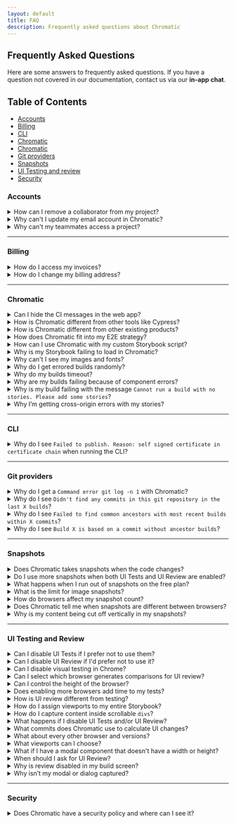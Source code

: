 ```yaml
---
layout: default
title: FAQ
description: Frequently asked questions about Chromatic
---
```


## Frequently Asked Questions

Here are some answers to frequently asked questions. If you have a question not covered in our documentation, contact us via our <a class=".intercom-concierge-bot"><b>in-app chat</b></a>.

## Table of Contents

- [Accounts](#accounts)
- [Billing](#billing)
- [CLI](#cli)
- [Chromatic](#chromatic)
- [Chromatic](#Chromatic)
- [Git providers](#git-providers)
- [Snapshots](#snapshots)
- [UI Testing and review](#ui-testing-and-review)
- [Security](#security)

### Accounts

<details>
<summary>How can I remove a collaborator from my project?</summary>

If the project is linked to a online repository, once you remove the collaborator from the repository, your collaborator's list will be automatically updated in Chromatic. For unlinked projects, contact us via our <a class=".intercom-concierge-bot"><b>in-app chat</b></a>.

</details>

<details>
<summary>Why can't I update my email account in Chromatic?</summary>

Chromatic retrieves the email addresses associated with your account from your Git provider. Check your provider's account settings page on how to add or change your email(s).

</details>

<details>
<summary>Why can't my teammates access a project?</summary>

Check that your teammates are listed as collaborators in that repository. 

If they aren't listed, please add them and try accessing the Chromatic project again (you may have to re-login). Chromatic syncs permissions at the account _and_ repo level. Learn [more](access).

</details>

---

### Billing

<details>
<summary>How do I access my invoices?</summary>

You can browse all invoices past and present in the `Billing` screen. Learn how to access your invoices in this [article](article-view-invoice).

</details>

<details>
<summary>How do I change my billing address?</summary>

Your billing address can be modified in the `Billing` screen . Learn how to change it in this [article](article-change-billing-address).

</details>

---

### Chromatic

<details>
<summary>Can I hide the CI messages in the web app?</summary>

Chromatic detects CI test runs for most services. But it's not possible for every system, which results in users seeing persistent "Setup CI / Automation" messages in the UI.

If this is happening to you, prepend `CI=true` to your test command like so `CI=true yarn chromatic...` to hide the "Setup CI" messages in Chromatic. [Learn more](test).

</details>

<details>
<summary>How is Chromatic different from other tools like Cypress?</summary>

Chromatic is a tool for visual regression testing your Storybook. That means it will catch unintended visual changes in your UI components. Where you get a visual side-by-side comparison of changes made in a pull request and have team members review those changes before a PR is merged.

We don't do full end-to-end UI testing, meaning we don't test against a running application like Cypress does for example. That approach tends to be flaky because it relies on the application to be in a certain state before running the tests, and the tests have to run in a specific order. Because we test against a static Storybook build, we can eliminate that flake and run all tests in parallel. That means in practice our tests complete in less than a minute, while Cypress tests tend to take half an hour or more for an app of meaningful complexity. Needless to say we test only the visual aspect of your app, not if the app itself actually works as intended. In general it's a good idea to use the various tests (visual, unit, e2e) alongside each other.

</details>

<details>
<summary>How is Chromatic different from other existing products?</summary>

Chromatic is a faster, simpler, and cost effective alternative to Applitools that is built for UI components and component libraries. Our customers compare us favorably to Applitools on developer experience and price.

**Product differentiation**:

- Components are first class citizens in Chromatic so our workflow is necessarily different:

- Deep integration with Storybook (we're core maintainers)

- Track each components baselines through branches and merges

- Generate a living component library online

- Rewind component history

- Review components one at a time, approvals carry over from build to build

**We're proud of our developer experience:**

- "It just works" -- sensible defaults out of the box, no writing webdriver tests or custom integrations

- Lightning fast test runs (modern cloud architecture) with no cap on concurrency

- Automatic PR badging for GitHub, GitLab, and Bitbucket

</details>

<details>
<summary>How does Chromatic fit into my E2E strategy?</summary>

Visual testing with screenshots is a perfect complement to other testing methodologies such as E2E tests. They tend to be a lot easier to maintain and less brittle than the equivalent E2E test. 

Chromatic focusses on testing components in their various states. This makes it easier to pinpoint regressions down to the basic UI building block of modern view layers. To best use our tool you'd mock out the variations of components statically in Storybook. Our customers get the most value from:

1. Continuous UI testing during development which means bugs are caught much earlier to save time and money

1. Maintaining existing UI appearance to prevent unexpected regressions and poor UX

These benefits probably apply less to the specific runtime use case but are a useful direction to work towards as you build more components.

You can incrementally go from evaluating existing UIs during runtime to testing components continuously. The way we do this at Storybook (we're maintainers of the OSS project) is to create a story that renders the page you want to visually test in an iframe. Chromatic will then take a screenshot in our cloud and provide the dev/QA workflow for managing and updating baselines.

The benefit of the iframe method for QA is that you save the page in the desired state and can easily reference it at anytime later.

</details>

<details>
<summary>How can I use Chromatic with my custom Storybook script?</summary>

We do our best to interpret your Storybook script in package.json, but you might need to pass additional options to the `chromatic` command. [See all the options](cli).

</details>

<details>
<summary>Why is my Storybook failing to load in Chromatic?</summary>

If your stories make use of non-HTTPS content (for instance images), the iframe we deliver live view will fail to load, as modern browsers do not allow mixed content (HTTP content hosted within HTTPS pages).

To fix this, ensure all resources used by your stories are hosted via HTTPS.

</details>

<details>
<summary>Why can't I see my images and fonts?</summary>

Make sure your resource hosts are reliably fast. When possible serve resources statically via Storybook or use a dedicated service. Learn more about [resource loading in Chromatic](resource-loading).

If your resources are behind a firewall, whitelist our domain so we can load your resources.

</details>

<details>
<summary>Why do I get errored builds randomly?</summary>

Chromatic builds and runs Storybook flawlessly _most of the time_, but we're not perfect (we wish). Sometimes builds don't run due to rare infrastructure issues. If this happens, try to re-run the build via your CI provider. We keep track of these errors to improve the service.

</details>

<details>
<summary>Why do my builds timeout?</summary>

Chromatic takes snapshots very quickly. However, if we lose the connection to your server (for instance if you stop your server mid-build, or your internet connection goes down), builds can time out. Check your connection and try restarting the build.

</details>

<details>
<summary>Why are my builds failing because of component errors?</summary>

A build will _fail_ if any of the snapshots fail to render (i.e. in rendering the latest version of the component, the snapshot throws a JavaScript exception). You'll need to fix the code for errored components before we can pass the build.

</details>

<details>
<summary>Why is my build failing with the message <code>Cannot run a build with no stories. Please add some stories</code>?</summary>

This happens if certain stories were disabled via the [`chromatic: { disable: true }`](ignoring-elements#ignore-stories) option at a higher level. 

To solve this you can:

1. Remove the top-level [`chromatic: { disable: true }`](ignoring-elements#ignore-stories) option
1. Enable snapshots for specific stories
3. Run `yarn storybook-build` locally and fix the issues in your stories

</details>

<details>
<summary>Why I’m getting cross-origin errors with my stories?</summary>

Most likely you are calling into `window.parent` somewhere in your code. As we serve your Storybook preview iframe inside our www.chromatic.com domain this leads to a x-origin error as your code doesn't have access to our frame (with good reason!). Generally speaking it is a good idea to wrap calls like that in a `try { } catch` in case the code is running in a context where that's not possible (e.g Chromatic).

</details>

---

### CLI

<details>
<summary>Why do I see <code>Failed to publish. Reason: self signed certificate in certificate chain</code> when running the CLI?</summary>

This isn't a Chromatic CLI issue. Check if your machine is using special security or network settings before running the CLI.

</details>

---

### Git providers

<details>
<summary>Why do I get a <code>Command error git log -n 1</code> with Chromatic?</summary>

This error often appears when `git` is not available in your CI environment. Chromatic uses `git` to associate commits to pull/merge requests and set baselines. We require that an executable git is available (on the `$PATH` ) of the `chromatic` script.

**Common cases:**

- **Docker containers**: Git may not be installed on certain Docker containers. You'll need to make the image includes Git.
- **Heroku CI**: Git history isn't available by default. You'll have to give Heroku auth access to your repo so that it can clone it before running CI. This can be unideal. Some customers end up using other CI providers to run Chromatic like GitHub Actions (free) or CircleCI.
- **Google Cloud CI**: The `.git` folder is ignored by default. Based on [their documentation](https://github.com/GoogleCloudPlatform/cloud-builders/issues/236#issuecomment-374629200) you can try `.gcloudignore`. However, some customers have run into trouble with this solution and instead opted to use other CI providers to run Chromatic like GitHub Actions (free) or CircleCI.
- **You don't use Git**: Enable Git version control in your project and try Chromatic again.

Try running the command manually `git log -n 1 --format="%H,%ct,%ce,%cn"` and check if there are errors.

</details>

<details>
<summary>Why do I see <code>Didn't find any commits in this git repository in the last X builds</code>?</summary>

This means that across the last X unique commits across all builds in your app, we didn't find a single one that exists in the repository you ran this build against. Commits can go missing if you rebase or perform squash-merges, however, if all of the previous X builds' commits are missing, it is likely something has gone wrong.

If you've reached this situation and can't work out why, please contact us through our <a  class=".intercom-concierge-bot"><b>in-app chat</b></a> or [email](mailto:support@chromatic.com).

</details>

<details>
<summary>Why do I see <code>Failed to find common ancestors with most recent builds within X commits</code>?</summary>

This means that although we found recent builds that _were_ in your git repository history (see above), we couldn't find any _common_ history between your checked out build and those builds within X commits.

Unless you are doing something unusual with your git repository, this is extremely unlikely. Either way, please contact us through our <a class=".intercom-concierge-bot"><b>in-app chat</b></a> or [email](mailto:support@chromatic.com).

</details>

<details>
<summary>Why do I see <code>Build X is based on a commit without ancestor builds</code>? </summary>

When we create a build, we search your git history for a recent Chromatic build based on a commit that is an ancestor (i.e. a commit that is in the direct history of this commit). Unless this is the very first build, if we do not find one, we will show you this message.

This is typically unusual, because in order to run Chromatic on a commit, chances are the commit that added Chromatic to your app is an ancestor!

However, this situation can arise due to the following:

1. You switched branches and re-ran Chromatic, without checking-in the code changes that installed Chromatic. In this case you can safely ignore this message.

1. You rewrote history in merging the Chromatic installation code (e.g. using GitHub's "Squash and Merge" or "Rebase and Merge" buttons). [Learn how to resolve](ci#github-squash-rebase-merge-and-the-master-branch)

1. You are using a shallow clone of your repository when running Chromatic. Chromatic needs access to your full git history in order to find baselines (or at least the history until the previous Chromatic build, which depends on how often you push code/run builds). [Learn about how we use Git for baselines »](branching-and-baselines)

1. Something else happened---perhaps a bug at our end? Please contact us through our in app chat if this is the case.

</details>

---

### Snapshots

<details>
<summary>Does Chromatic takes snapshots when the code changes?</summary>

Snapshots are taken on every build. Global dependencies, such as CSS or third party APIs can affect the UI without the code changing. Taking all snapshots is the most reliable way to catch UI regressions.

</details>

<details>
<summary>Do I use more snapshots when both UI Tests and UI Review are enabled?</summary>

No. Snapshots taken for one workflow are reused for the other. You don't get charged twice.

</details>

<details>
<summary>What happens when I run out of snapshots on the free plan?</summary>

Free plans come with 5000 snapshots per month. Once free snapshots are exhausted, testing & review will become paused until the next month at which time Chromatic will again begin taking snapshots and functionality will automatically resume. Upgrading to a paid plan will immediately resume testing & review.

</details>

<details>
<summary>What is the limit for image snapshots?</summary>


We have a 25 million pixel size limit for image snapshots. This ensures fast and reliable performance for every build. 

If your stories are larger than this, perhaps something has gone wrong? Let us know if you need this limit increased via our <a class=".intercom-concierge-bot"><b>in-app chat</b></a> or [email](mailto:support@chromatic.com).

</details>

<details>
<summary>How do browsers affect my snapshot count?</summary>

Each browser adds another snapshot for each of your stories. For example, if you have a story that is tested in Chrome and IE11 that counts as two snapshots.

If you also test your story with different viewports, those count as snapshots as well. For example, you want to test a story at `320px`, `1280px`, `Chrome`, and `IE11`. This would count as 4 snapshots.
</details>

<details>
<summary>Does Chromatic tell me when snapshots are different between browsers?</summary>

This has significant trade offs. Teams that try to verify consistency between browsers end up encountering false positives due to inherent browser/device/OS differences like anti-aliasing and font rendering. Or they require workarounds like loosening diff thresholds which result in false negatives.

Chromatic does not programmatically compare snapshots from different browsers against each other. Instead, we compare the snapshots for each browser against the baseline for that browser.

</details>

<details>
<summary>Why is my content being cut off vertically in my snapshots?</summary>

Make sure there are no elements inadvertently cutting off content through the use of overflow or height styles.

For elements that have relative height styles based on the size of the viewport (such as `height: 100vh`), all content nested under that element will show up in a screenshot unless either `overflow: hidden` or `overflow: scroll` is used to hide what is outside of that element (and therefore outside of the viewport).

When Chromatic takes a screenshot for an element that has a viewport-relative height as well as styling to hide/scroll the overflow, a default viewport height of `900px` will be used. This default is only used when we can't detect a "natural" height for the outermost DOM element (root ancestor), for instance, in the case of scrollable divs.

To set the height, you can add a decorator for stories that wraps them in a container with a fixed height:

```js
// MyComponent.stories.js | MyComponent.stories.ts

import MyComponent from './MyComponent';

export default {
  title: 'Example Story',
  component: MyComponent,
  decorators:  [(Story) => {% raw %}<div style={{ margin: '3em' }}{% endraw %}><Story/></div>]
};
```

</details>

---

### UI Testing and Review

<details>
<summary>Can I disable UI Tests if I prefer not to use them?</summary>

Yes. Go to the manage page for your project where you can disable UI Tests. Chromatic will no longer add status checks to your PRs for UI Tests once it is disabled.

</details>

<details>
<summary>Can I disable UI Review if I'd prefer not to use it?</summary>

You can initiate a UI review at any time. However, we recommend doing it later in the development cycle, once baselines have been approved and UI Tests are green.

</details>

<details>
<summary>Can I disable visual testing in Chrome?</summary>

All plans use Chrome by default because it offers the greatest test coverage for most people. It cannot be disabled.

</details>

<details>
<summary>Can I select which browser generates comparisons for UI review?</summary>

No. At the moment, Chrome is fixed as the browser used for UI review.

</details>

<details>
<summary>Can I control the height of the browser?</summary>

As we take a full screenshot of the component (even if it flows off the screen), it typically doesn't make any difference what height the browser has when taking screenshots. If this isn't the case for you application, please contact us through <a  class=".intercom-concierge-bot"><b>in-app chat</b></a> or [email](mailto:support@chromatic.com).

</details>

<details>
<summary>Does enabling more browsers add time to my tests?</summary>

Yes it can. We do our best to provide the fastest test speeds but there are limits to browser performance (IE11) even when scaled across hundreds and thousands of machines.

</details>

<details>
<summary>How is UI review different from testing?</summary>

Testing is done primarily by developers, most often iteratively during development. The focus is on preventing UI regressions (bugs) and maintaining a clean set of baselines to test against.

Review is usually performed by designers, PMs, customers, and other stakeholders. The focus is not on finding bugs (this should have already happened through testing) but rather to find cases where the implementation is not quite as was intended by the design or specifications. The modern development process moves quickly and often developers are filling in gaps according to their best guess. UI review is an opportunity for developers to sync with other teammates to get a final OK before shipping.

</details>

<details>
<summary>How do I assign viewports to my entire Storybook?</summary>

We don't recommend this in most cases because each viewport is treated independently and snapshots must be approved as such. But if you really want to assign viewports for an entire Storybook use [`parameters`](https://storybook.js.org/docs/react/writing-stories/parameters#global-parameters) in your [`.storybook/preview.js`](https://storybook.js.org/docs/react/configure/overview#configure-story-rendering):

```js
// .storybook/preview.js

export const parameters={
    // Set the viewports in Chromatic globally.
  chromatic: { viewports: [320, 1200] },
}
```

</details>

<details>
<summary>How do I capture content inside scrollable <code>divs</code>?</summary>

Scrollable divs constrain the height of their children. Change the height of the scrollable div to ensure all content fits. It's not possible for Chromatic to infer how tall scrollable divs are intended to be.

</details>

<details>
<summary>What happens if I disable UI Tests and/or UI Review?</summary>

As long as either the testing or review features are enabled, Chromatic will continue taking snapshots. With both disabled, Chromatic will stop taking snapshots and all other features of the platform (such as publishing) will continue without limits.

</details>

<details>
<summary>What commits does Chromatic use to calculate UI changes?</summary>

Similar to [GitHub code review](https://github.com/features/code-review/), Chromatic compares between the latest commit on the PR branch and the 'merge base' commit, that is the commit that is the shared ancestor between the PR branch and the branch it was created from. It is important that Chromatic has run a build on both commits outlined above. If you've recently enabled CI and have existing PRs that you would like to review, ensure Chromatic has run in CI for both branches of that PR.

The process might look something like:

1. Create a new PR to `master` adding Chromatic to CI
1. Merge that PR when everything works well.
1. Update your existing feature PR(s) w/ the latest from `master` (either merge or rebase from master).

</details>

<details>
<summary>What about every other browser and versions?</summary>

Chromatic covers the major rendering engines (Blink, Gecko and Trident) at all viewports. This eliminates almost all browser regressions your users are likely to see with minimal effort, configuration, or additional time to your workflow.

Supporting more browser/device combinations ends up having diminishing returns that adds noise to the visual review process.

</details>

<details>
<summary>What viewports can I choose?</summary>

A viewport can be any whole number between 320 and 1800 pixels.

</details>

<details>
<summary>What if I have a modal component that doesn't have a width or height?</summary>

If your component infers its dimensions from the layout of the surrounding DOM elements (e.g., it's a modal that uses `position:fixed`), you can set the height of that component's stories using a <a href="https://storybook.js.org/docs/react/writing-stories/decorators#component-decorators">decorator</a>.

```js
// MyComponent.stories.js | MyComponent.stories.ts

import MyComponent from './MyComponent'

export default {
  title: 'Example Story',
  component: MyComponent,
  decorators: [
    storyFn => (
      {% raw %}<div style={{ width: '1200px', height: '800px' }}>{% endraw %}
        This is a decorator for modals and such {storyFn()}
      </div>
    ),
  ],
}

const Template = (args) => <MyComponent/>;

export const StoryWithDimensions = Template.bind({});
StoryWithDimensions.args = {};
```

</details>

<details>
<summary>When should I ask for UI Review?</summary>

You can initiate a UI review at any time. However, we recommend doing it later in the development cycle, once baselines have been approved and UI Tests are green. Learn more about [UI review](review).

</details>

<details>
<summary>Why is review disabled in my build screen?</summary>

If a build isn't the newest build on a branch, we disable reviewing the build; as any future builds will base themselves on the _newest_ build, making approvals to this build pointless.

Note that in the case that there is a descendent build of this build on _a different branch_ (for instance if the commit for this build was merged into that different branch), we do allow reviewing of this build. Future builds on this branch _will_ use approved changes from the build; however future builds on the different branch will not---for this reason it is best to review builds before merging them.

</details>

<details>
<summary>Why isn’t my modal or dialog captured?</summary>

If you use an “animateIn” effect set [delay](delay) to ensure we snapshot when the animation completes.

If your component infers its dimensions from the layout of the surrounding DOM elements (e.g., it's a modal that uses `position:fixed`), you'll need to set the height of that component's stories using a decorator.

```js
// MyComponent.stories.js | MyComponent.stories.ts

import MyComponent from './MyComponent'

export default {
  component: MyComponent,
  decorators: [
    storyFn => (
      {% raw %}<div style={{ width: '1200px', height: '800px' }}>{% endraw %}
        This is a decorator for modals and such {storyFn()}
      </div>
    ),
  ],
}

export const StoryWithDimensions = () => <MyComponent/>
```
</details>

---

### Security

<details>
<summary>Does Chromatic have a security policy and where can I see it?</summary>

We do have a security policy in place. You can read it [here](security). If you have further inquiries contact us through our in app chat or [email](mailto:security@chromatic.com).
</details>








